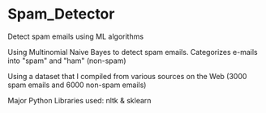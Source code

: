 # Spam_Detector
Detect spam emails using ML algorithms

Using Multinomial Naive Bayes to detect spam emails. Categorizes e-mails into "spam" and "ham" (non-spam)

Using a dataset that I compiled from various sources on the Web (3000 spam emails and 6000 non-spam emails)

Major Python Libraries used: nltk & sklearn
